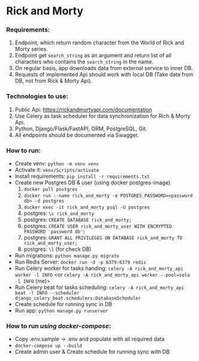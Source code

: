# Rick and Morty

### Requirements:

1. Endpoint, which return random character from the World of Rick and Morty series.
2. Endpoint get `search_string` as an argument and return list of all characters who contains the  `search_string` in the name.
3. On regular basis, app downloads data from external service to inner DB.
4. Requests of implemented Api should work with local DB (Take data from DB, not from Rick & Morty Api).


### Technologies to use:

1. Public Api: https://rickandmortyapi.com/documentation
2. Use Celery as task scheduler for data synchronization for Rich & Morty Api.
3. Python, Django/Flask/FastAPI, ORM, PostgreSQL, Git.
4. All endpoints should be documented via Swagger.


### How to run:

* Create venv: `python -m venv venv`
* Activate it: `venv/Scripts/activate`
* Install requirements: `pip install -r requirements.txt`
* Create new Postgres DB & user (using docker postgres-image)
    1)  `docker pull postgres`
    2)  `docker run --name rick_and_morty -e POSTGRES_PASSWORD=<password db> -d postgres`
    3)  `docker exec -it rick_and_morty psql -U postgres`
    4) postgres:  `\c rick_and_morty`
    5) postgres:  `CREATE DATABASE rick_and_morty;`
    6) postgres:  `CREATE USER rick_and_morty_user WITH ENCRYPTED PASSWORD 'password db';`
    7) postgres:  `GRANT ALL PRIVILEGES ON DATABASE rick_and_morty TO rick_and_morty_user;`
    8) postgres:  `\l`  (for check DB)
* Run migrations: `python manage.py migrate`
* Run Redis Server: `docker run -d -p 6379:6379 redis`
* Run Celery worker for tasks handing: `celery -A rick_and_morty_api worker -l INFO`
<or `celery -A rick_and_morty_api worker --pool=solo -l INFO` (me)>
* Run Celery beat for tasks scheduling: `celery -A rick_and_morty_api beat -l INFO --scheduler django_celery_beat.schedulers:DatabaseScheduler`
* Create schedule for running sync in DB
* Run app: `python manage.py runserver`

### How to run _**using docker-compose**_:

* Copy .env.sample -> .env and populate with all required data
* `docker-compose up --build`
* Create admin user & Create schedule for running sync with DB 